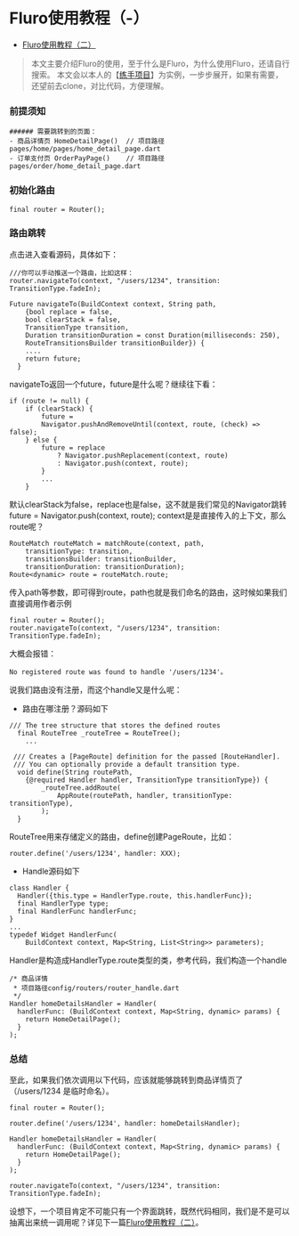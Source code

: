 # Fluro使用教程（-）

* [Fluro使用教程（二）](FLURO2.md)

> 本文主要介绍Fluro的使用，至于什么是Fluro，为什么使用Fluro，还请自行搜索。
> 本文会以本人的【[练手项目](https://github.com/haolizi/electricity_flutter)】为实例，一步步展开，如果有需要，还望前去clone，对比代码，方便理解。

### 前提须知
```
###### 需要跳转到的页面：
- 商品详情页 HomeDetailPage()  // 项目路径pages/home/pages/home_detail_page.dart
- 订单支付页 OrderPayPage()    // 项目路径pages/order/home_detail_page.dart
```

### 初始化路由
```
final router = Router();
```

### 路由跳转
点击进入查看源码，具体如下：
```
///你可以手动推送一个路由，比如这样：
router.navigateTo(context, "/users/1234", transition: TransitionType.fadeIn);

Future navigateTo(BuildContext context, String path,
    {bool replace = false,
    bool clearStack = false,
    TransitionType transition,
    Duration transitionDuration = const Duration(milliseconds: 250),
    RouteTransitionsBuilder transitionBuilder}) {
    ....
    return future;
  }
```

navigateTo返回一个future，future是什么呢？继续往下看：
```
if (route != null) {
    if (clearStack) {
        future = 
        Navigator.pushAndRemoveUntil(context, route, (check) => false);
    } else {
        future = replace
            ? Navigator.pushReplacement(context, route)
            : Navigator.push(context, route);
        }
        ...
    }
```

默认clearStack为false，replace也是false，这不就是我们常见的Navigator跳转future = Navigator.push(context, route); context是是直接传入的上下文，那么route呢？
```
RouteMatch routeMatch = matchRoute(context, path,
    transitionType: transition,
    transitionsBuilder: transitionBuilder,
    transitionDuration: transitionDuration);
Route<dynamic> route = routeMatch.route;
```

传入path等参数，即可得到route，path也就是我们命名的路由，这时候如果我们直接调用作者示例
```
final router = Router();
router.navigateTo(context, "/users/1234", transition: TransitionType.fadeIn);
```

大概会报错：
```
No registered route was found to handle '/users/1234'。
```

说我们路由没有注册，而这个handle又是什么呢：
* 路由在哪注册？源码如下
```
/// The tree structure that stores the defined routes
  final RouteTree _routeTree = RouteTree();
    ...

 /// Creates a [PageRoute] definition for the passed [RouteHandler].
 /// You can optionally provide a default transition type.
  void define(String routePath,
    {@required Handler handler, TransitionType transitionType}) {
        _routeTree.addRoute(
            AppRoute(routePath, handler, transitionType: transitionType),
        );
  }
```

RouteTree用来存储定义的路由，define创建PageRoute，比如：
```
router.define('/users/1234', handler: XXX);
```

* Handle源码如下
```
class Handler {
  Handler({this.type = HandlerType.route, this.handlerFunc});
  final HandlerType type;
  final HandlerFunc handlerFunc;
}
...
typedef Widget HandlerFunc(
    BuildContext context, Map<String, List<String>> parameters);
```

Handler是构造成HandlerType.route类型的类，参考代码，我们构造一个handle
```
/* 商品详情
 * 项目路径config/routers/router_handle.dart
 */
Handler homeDetailsHandler = Handler(
  handlerFunc: (BuildContext context, Map<String, dynamic> params) {
    return HomeDetailPage();
  }
);
```

### 总结
至此，如果我们依次调用以下代码，应该就能够跳转到商品详情页了（/users/1234 是临时命名）。
```
final router = Router();

router.define('/users/1234', handler: homeDetailsHandler);

Handler homeDetailsHandler = Handler(
  handlerFunc: (BuildContext context, Map<String, dynamic> params) {
    return HomeDetailPage();
  }
);

router.navigateTo(context, "/users/1234", transition: TransitionType.fadeIn);
```
设想下，一个项目肯定不可能只有一个界面跳转，既然代码相同，我们是不是可以抽离出来统一调用呢？详见下一篇[Fluro使用教程（二）](FLURO2.md)。
